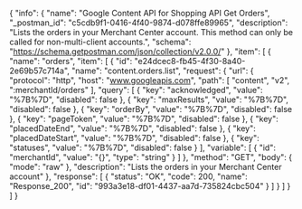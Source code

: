 {
  "info": {
    "name": "Google Content API for Shopping API Get Orders",
    "_postman_id": "c5cdb9f1-0416-4f40-9874-d078ffe89965",
    "description": "Lists the orders in your Merchant Center account. This method can only be called for non-multi-client accounts.",
    "schema": "https://schema.getpostman.com/json/collection/v2.0.0/"
  },
  "item": [
    {
      "name": "orders",
      "item": [
        {
          "id": "e24dcec8-fb45-4f30-8a40-2e69b57c714a",
          "name": "content.orders.list",
          "request": {
            "url": {
              "protocol": "http",
              "host": "www.googleapis.com",
              "path": [
                "content",
                "v2",
                ":merchantId/orders"
              ],
              "query": [
                {
                  "key": "acknowledged",
                  "value": "%7B%7D",
                  "disabled": false
                },
                {
                  "key": "maxResults",
                  "value": "%7B%7D",
                  "disabled": false
                },
                {
                  "key": "orderBy",
                  "value": "%7B%7D",
                  "disabled": false
                },
                {
                  "key": "pageToken",
                  "value": "%7B%7D",
                  "disabled": false
                },
                {
                  "key": "placedDateEnd",
                  "value": "%7B%7D",
                  "disabled": false
                },
                {
                  "key": "placedDateStart",
                  "value": "%7B%7D",
                  "disabled": false
                },
                {
                  "key": "statuses",
                  "value": "%7B%7D",
                  "disabled": false
                }
              ],
              "variable": [
                {
                  "id": "merchantId",
                  "value": "{}",
                  "type": "string"
                }
              ]
            },
            "method": "GET",
            "body": {
              "mode": "raw"
            },
            "description": "Lists the orders in your Merchant Center account"
          },
          "response": [
            {
              "status": "OK",
              "code": 200,
              "name": "Response_200",
              "id": "993a3e18-df01-4437-aa7d-735824cbc504"
            }
          ]
        }
      ]
    }
  ]
}